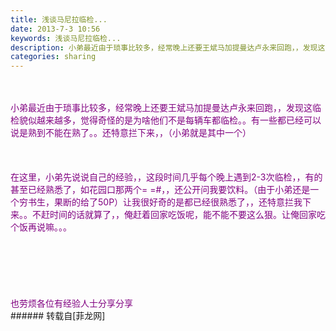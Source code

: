 ```yaml
---
title: 浅谈马尼拉临检...
date: 2013-7-3 10:56
keywords: 浅谈马尼拉临检...
description: 小弟最近由于琐事比较多，经常晚上还要王斌马加提曼达卢永来回跑，，发现这临检貌似越来越多，觉得奇怪的是为啥他们不是每辆车都临检。。有一些都已经可以说是熟到不能在熟了。。还特意拦下来，，（小弟就是其中一个）在这里，小弟先说说自己的经验，，这段时间几乎每个晚上遇到2-3次临检，，有的甚至已经熟悉了，如花园口那两个= =#，，还公开问我要饮料。（由于小弟还是一个穷书生，果断的给了50P）让我很好奇的是都已经很熟悉了，，还特意拦我下来。。不赶时间的话就算了，，俺赶着回家吃饭呢，能不能不要这么狠。让俺回家吃个饭再说嘛。。。也劳烦各位有经验人士分享分享
categories: sharing
---
```

<td class="t_f" id="postmessage_15077">

<br/>
<br/>
<font color="Purple">小弟最近由于琐事比较多，经常晚上还要王斌马加提曼达卢永来回跑，，发现这临检貌似越来越多，觉得奇怪的是为啥他们不是每辆车都临检。。有一些都已经可以说是熟到不能在熟了。。还特意拦下来，，（小弟就是其中一个）</font><font color="Purple"><br/>
</font><br/>
<font color="Purple"><br/>
</font><br/>
<font color="purple">在这里，小弟先说说自己的经验，，这段时间几乎每个晚上遇到2-3次临检，，有的甚至已经熟悉了，如花园口那两个= =#，，还公开问我要饮料。（由于小弟还是一个穷书生，果断的给了50P）让我很好奇的是都已经很熟悉了，，还特意拦我下来。。不赶时间的话就算了，，俺赶着回家吃饭呢，能不能不要这么狠。让俺回家吃个饭再说嘛。。。</font><br/>
<font color="purple"><br/>
</font><br/>
<font color="purple"><br/>
</font><br/>
<font color="purple"><br/>
</font><br/>
<font color="purple">也劳烦各位有经验人士分享分享</font><br/>
</td>
###### 转载自[菲龙网]